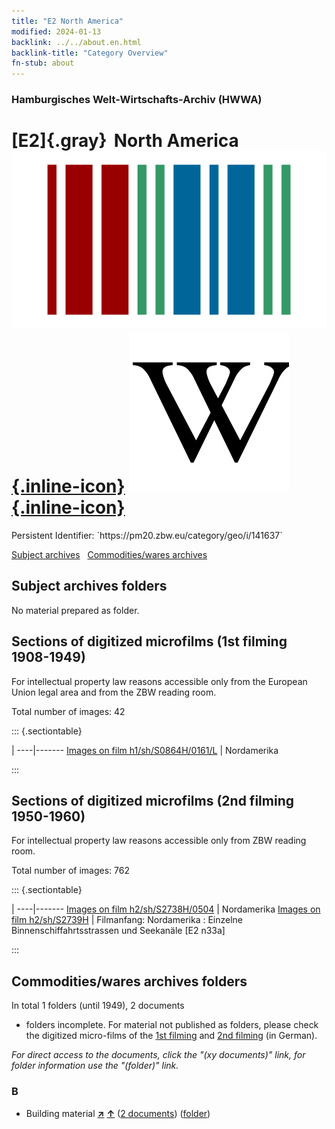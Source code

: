 ```yaml
---
title: "E2 North America"
modified: 2024-01-13
backlink: ../../about.en.html
backlink-title: "Category Overview"
fn-stub: about
---
```


### Hamburgisches Welt-Wirtschafts-Archiv (HWWA)

# [E2]{.gray}&#8201; North America &#160; [![Wikidata](/images/Wikidata-logo.svg "Wikidata"){.inline-icon}](http://www.wikidata.org/entity/Q49) [![Wikipedia](/images/Wikipedia-W.svg "Wikipedia"){.inline-icon}](https://en.wikipedia.org/wiki/North_America)

<div class="hint">Persistent Identifier: `https://pm20.zbw.eu/category/geo/i/141637`</div>





[Subject archives](#subject-archives-folders) &#160; [Commodities/wares archives](#commoditieswares-archives-folders)




## Subject archives folders








No material prepared as folder.



<a id="filmsections" />

## Sections of digitized microfilms (1st filming 1908-1949)

<p>For intellectual property law reasons accessible only from the European Union legal area and from the ZBW reading room.</p>



<p>Total number of images: 42</p>




::: {.sectiontable}

 | 
----|-------
<a class="btn" href="https://pm20.zbw.eu/film/h1/sh/S0864H/0161/L" rel="nofollow">Images on film h1/sh/S0864H/0161/L</a> | Nordamerika


:::




## Sections of digitized microfilms (2nd filming 1950-1960)

<p>For intellectual property law reasons accessible only from ZBW reading room.</p>



<p>Total number of images: 762</p>




::: {.sectiontable}

 | 
----|-------
<a class="btn" href="https://pm20.zbw.eu/film/h2/sh/S2738H/0504" rel="nofollow">Images on film h2/sh/S2738H/0504</a> | Nordamerika
<a class="btn" href="https://pm20.zbw.eu/film/h2/sh/S2739H" rel="nofollow">Images on film h2/sh/S2739H</a> | Filmanfang: Nordamerika : Einzelne Binnenschiffahrtsstrassen und Seekanäle [E2 n33a]


:::














## Commodities/wares archives folders











In total 1 folders (until 1949), 2 documents
- folders incomplete.  For material not published as folders, please check the
digitized micro-films of the [1st filming](/film/h1_wa.de.html) and [2nd
filming](/film/h2_wa.de.html) (in German).

_For direct access to the documents, click the "(xy documents)" link, for folder information use the "(folder)" link._



### B

- Building material [**&nearr;**](../../../ware/i/142086/about.en.html "Building material (xXX all over the world)") [**&uarr;**](../../../ware/about.en.html#PID22-Bs "Ware category system") (<a href="https://pm20.zbw.eu/iiifview/folder/wa/142086,141637" title="about: Building material : North America" target="_blank">2 documents</a>) ([folder](../../../../folder/wa/1420xx/142086/1416xx/141637/about.en.html))




